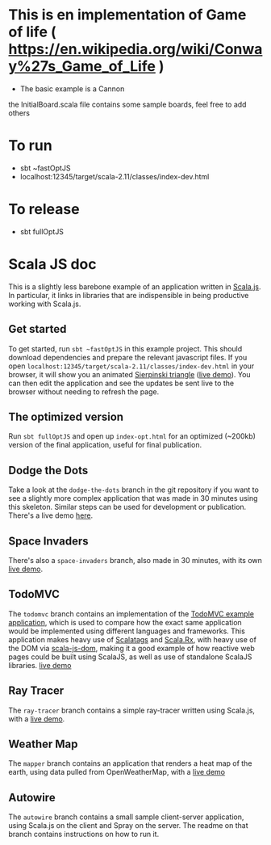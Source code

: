 # This is en implementation of Game of life ( https://en.wikipedia.org/wiki/Conway%27s_Game_of_Life )

* The basic example is a Cannon

the InitialBoard.scala file contains some sample boards, feel free to add others


# To run

* sbt ~fastOptJS
* localhost:12345/target/scala-2.11/classes/index-dev.html

# To release

* sbt fullOptJS


# Scala JS doc

This is a slightly less barebone example of an application written in
[Scala.js](http://www.scala-js.org/). In particular, it links
in libraries that are indispensible in being productive working with Scala.js.

## Get started

To get started, run `sbt ~fastOptJS` in this example project. This should
download dependencies and prepare the relevant javascript files. If you open
`localhost:12345/target/scala-2.11/classes/index-dev.html` in your browser, it will show you an animated [Sierpinski
triangle](http://en.wikipedia.org/wiki/Sierpinski_triangle) ([live demo](http://lihaoyi.github.io/workbench-example-app/triangle.html)). You can then
edit the application and see the updates be sent live to the browser
without needing to refresh the page.

## The optimized version

Run `sbt fullOptJS` and open up `index-opt.html` for an optimized (~200kb) version
of the final application, useful for final publication.

## Dodge the Dots

Take a look at the `dodge-the-dots` branch in the git repository if you
want to see a slightly more complex application that was made in 30 minutes
using this skeleton. Similar steps can be used for development or 
publication. There's a live demo [here](http://lihaoyi.github.io/workbench-example-app/dodge.html).

## Space Invaders

There's also a `space-invaders` branch, also made in 30 minutes, with its own
[live demo](http://lihaoyi.github.io/workbench-example-app/invaders.html).

## TodoMVC

The `todomvc` branch contains an implementation of the [TodoMVC example application](http://todomvc.com/), which is used to compare how the exact same application would be implemented using different languages and frameworks. This application makes heavy use of [Scalatags](https://github.com/lihaoyi/scalatags) and [Scala.Rx](https://github.com/lihaoyi/scala.rx), with heavy use of the DOM via [scala-js-dom](https://github.com/scala-js/scala-js-dom), making it a good example of how reactive web pages could be built using ScalaJS, as well as use of standalone ScalaJS libraries. [live demo](http://lihaoyi.github.io/workbench-example-app/todo.html)

## Ray Tracer

The `ray-tracer` branch contains a simple ray-tracer written using Scala.js, with a [live demo](http://lihaoyi.github.io/workbench-example-app/raytracer.html).

## Weather Map

The `mapper` branch contains an application that renders a heat map of the earth, using data pulled from OpenWeatherMap, with a [live demo](http://lihaoyi.github.io/workbench-example-app/map.html)

## Autowire

The `autowire` branch contains a small sample client-server application, using Scala.js on the client and Spray on the server. The readme on that branch contains instructions on how to run it.
